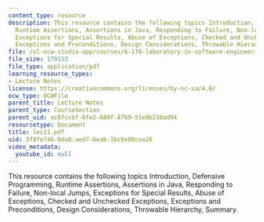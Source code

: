 ```yaml
---
content_type: resource
description: This resource contains the following topics Introduction, Defensive Programming,
  Runtime Assertions, Assertions in Java, Responding to Failure, Non-local Jumps,
  Exceptions for Special Results, Abuse of Exceptions, Checked and Unchecked Exceptions,
  Exceptions and Preconditions, Design Considerations, Throwable Hierarchy, Summary.
file: /ol-ocw-studio-app/courses/6-170-laboratory-in-software-engineering-fall-2005/3f8fe7460da0aed76eab1bc6e00cea28_lec11.pdf
file_size: 179153
file_type: application/pdf
learning_resource_types:
- Lecture Notes
license: https://creativecommons.org/licenses/by-nc-sa/4.0/
ocw_type: OCWFile
parent_title: Lecture Notes
parent_type: CourseSection
parent_uid: ac8fccbf-8fe2-680f-8769-51e8b210ad94
resourcetype: Document
title: lec11.pdf
uid: 3f8fe746-0da0-aed7-6eab-1bc6e00cea28
video_metadata:
  youtube_id: null
---
```

This resource contains the following topics Introduction, Defensive Programming, Runtime Assertions, Assertions in Java, Responding to Failure, Non-local Jumps, Exceptions for Special Results, Abuse of Exceptions, Checked and Unchecked Exceptions, Exceptions and Preconditions, Design Considerations, Throwable Hierarchy, Summary.